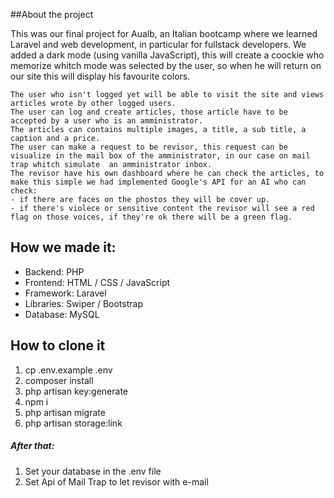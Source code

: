 ##About the project 
<p>
    This was our final project for Aualb, an Italian bootcamp where we learned Laravel and web development, in particular for fullstack developers.
    We added a dark mode (using vanilla JavaScript), this will create a coockie who memorize whitch mode was selected by the user, so when he will return on our site this will display his favourite colors.
    
    The user who isn't logged yet will be able to visit the site and views articles wrote by other logged users. 
    The user can log and create articles, those article have to be accepted by a user who is an amministrator.
    The articles can contains multiple images, a title, a sub title, a caption and a price.
    The user can make a request to be revisor, this request can be visualize in the mail box of the amministrator, in our case on mail trap whitch simulate  an amministrator inbox.
    The revisor have his own dashboard where he can check the articles, to make this simple we had implemented Google's API for an AI who can check: 
    - if there are faces on the phostos they will be cover up.
    - if there's violece or sensitive content the revisor will see a red flag on those voices, if they're ok there will be a green flag.
</p>

## How we made it:
 <ul>
    <li>Backend: PHP</li>
    <li>Frontend: HTML / CSS / JavaScript</li>
    <li>Framework: Laravel</li>
    <li>Libraries: Swiper / Bootstrap</li>
    <li>Database: MySQL</li>
</ul>

## How to clone it 

<ol>
    <li>cp .env.example .env</li>
    <li>composer install</li>
    <li>php artisan key:generate</li>
    <li>npm i</li>
    <li>php artisan migrate</li>
    <li>php artisan storage:link</li>
</ol>

<h5>After that:</h5>
<ol>
    <li>Set your database in the .env file</li>
    <li>Set Api of Mail Trap to let revisor with e-mail</li>
</ol>




